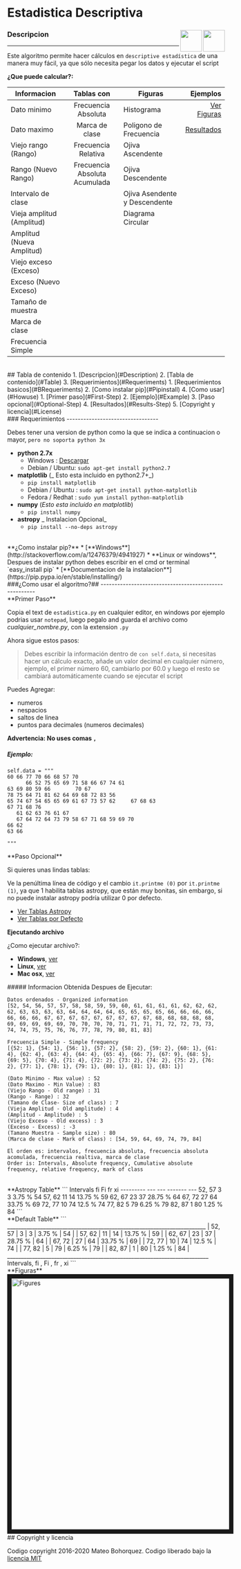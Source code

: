 # Estadistica Descriptiva

<div id='Description'/>

<div id='Description'/>
<a href="https://github.com/Milor123/Estadistica-statistic-/blob/master/README%28es%29.md">
<img align="right" src ="https://cdn2.iconfinder.com/data/icons/flags/flags/48/Spain.png" width="50" height="50"/></a>
<a href="https://github.com/Milor123/Estadistica-statistic-/blob/master/README.md">
<img align="right" src ="https://cdn1.iconfinder.com/data/icons/world-flags-circular/1000/Flag_of_United_Kingdom_-_Circle-128.png" width="50" height="50"/></a>

### Descripcion
-----------------------------

Este algoritmo permite hacer cálculos en `descriptive estadística` de una manera muy fácil, ya que sólo necesita pegar los datos y ejecutar el script

**¿Que puede calcular?:**

| Informacion | Tablas con  | Figuras  | Ejemplos |
| ------------- |:------------------------:|-----------------| -----:|
| Dato minimo   | Frecuencia Absoluta|Histograma   | [Ver Figuras](#Figures)|
| Dato maximo   | Marca de clase |Poligono de Frecuencia     |   [Resultados](#Results-Step) |
| Viejo rango (Rango)     |  Frecuencia Relativa |Ojiva Ascendente 
| Rango (Nuevo Rango)     | Frecuencia Absoluta Acumulada |Ojiva Descendente
| Intervalo de clase    | | Ojiva Asendente y Descendente 
| Vieja amplitud (Amplitud) | |  Diagrama Circular
| Amplitud (Nueva Amplitud)
| Viejo exceso (Exceso)
| Exceso (Nuevo Exceso)
| Tamaño de muestra
| Marca de clase
| Frecuencia Simple

<br/>
<div id='Table'/>
## Tabla de contenido
1.  [Descripcion](#Description)
2.  [Tabla de contenido](#Table)
3.  [Requerimientos](#Requeriments)
    1.  [Requerimientos basicos](#BRequeriments)
    2.  [Como instalar pip](#Pipinstall)
4.  [Como usar](#Howuse)
    1.  [Primer paso](#First-Step)
    2.  [Ejemplo](#Example)
    3.  [Paso opcional](#Optional-Step)
    4.  [Resultados](#Results-Step)
5. [Copyright y licencia](#License)

<br/>
<div id='Requeriments'/>
### Requerimientos
---------------------------------

Debes tener una version de python como la que se indica a continuacion o mayor, `pero no soporta python 3x`

<div id='BRequeriments'/>

*   **python 2.7x**
    *   Windows : [Descargar](https://www.python.org/downloads/release/python-279/)
    *   Debian / Ubuntu: `sudo apt-get install python2.7`
*   **matplotlib** (_ Esto esta incluido en python2.7+_)
    *   `pip install matplotlib`
    *   Debian / Ubuntu : `sudo apt-get install python-matplotlib`
    *   Fedora / Redhat : `sudo yum install python-matplotlib`
*   **numpy** (_Esto esta incluido en matplotlib_)
    *   `pip install numpy`
*   **astropy** _ Instalacion Opcional_
    *   `pip install --no-deps astropy`
  
<br/>
<div id='Pipinstall'/>
**¿Como instalar pip?**
* [**Windows**](http://stackoverflow.com/a/12476379/4941927)
* **Linux or windows**, Despues de instalar python debes escribir en el cmd or terminal `easy_install pip`
* [**Documentacion de la instalacion**](https://pip.pypa.io/en/stable/installing/)

<br/>
<div id='Howuse'/>
###¿Como usar el algoritmo?##
------------------------------------------------------

<div id='First-Step'/>
**Primer Paso**

Copia el text de `estadistica.py` en cualquier editor, en windows por ejemplo podrias usar `notepad`, luego pegalo and guarda el archivo como *cualquier_nombre.py*, con la extension `.py`

Ahora sigue estos pasos: 


> Debes escribir la información dentro de `con self.data`, si necesitas hacer un cálculo exacto,  añade un valor decimal en cualquier número, ejemplo, el primer número 60, cambiarlo por 60.0 y luego el resto se cambiará automáticamente cuando se ejecutar el script

Puedes Agregar:

* numeros
* nespacios
* saltos de linea
* puntos para decimales (numeros decimales)

**Advertencia: No uses comas `,`**

<div id='Example'/>

##### Ejemplo:

```
self.data = """
60 66 77 70 66 68 57 70
      66 52 75 65 69 71 58 66 67 74 61
63 69 80 59 66        70 67 
78 75 64 71 81 62 64 69 68 72 83 56
65 74 67 54 65 65 69 61 67 73 57 62     67 68 63 
67 71 68 76
   61 62 63 76 61 67
   67 64 72 64 73 79 58 67 71 68 59 69 70
66 62 
63 66

"""
```
<div id='Optional-Step'/>
**Paso Opcional**

Si quieres unas lindas tablas:

Ve la penúltima línea de código y el cambio `it.printme (0)` por `it.printme (1)`, ya que 1 habilita tablas astropy, que están muy bonitas, sin embargo, si no puede instalar astropy podría utilizar 0 por defecto.

* [Ver Tablas Astropy](#Astropy) 
* [Ver Tablas por Defecto](#Default)


**Ejecutando archivo**

¿Como ejecutar archivo?:

*   **Windows**, [ver](https://stackoverflow.com/questions/1522564/how-do-i-run-a-python-program)
*   **Linux**, [ver](https://askubuntu.com/questions/244378/run-python-in-terminal)
*   **Mac osx**, [ver](https://stackoverflow.com/questions/21492214/how-to-run-python-script-on-terminal)

<div id='Results-Step'/>
##### Informacion Obtenida Despues de Ejecutar:

```
Datos ordenados - Organized information
[52, 54, 56, 57, 57, 58, 58, 59, 59, 60, 61, 61, 61, 61, 62, 62, 62, 62, 63, 63, 63, 63, 64, 64, 64, 64, 65, 65, 65, 65, 66, 66, 66, 66, 66, 66, 66, 67, 67, 67, 67, 67, 67, 67, 67, 67, 68, 68, 68, 68, 68, 69, 69, 69, 69, 69, 70, 70, 70, 70, 71, 71, 71, 71, 72, 72, 73, 73, 74, 74, 75, 75, 76, 76, 77, 78, 79, 80, 81, 83]

Frecuencia Simple - Simple frequency
[{52: 1}, {54: 1}, {56: 1}, {57: 2}, {58: 2}, {59: 2}, {60: 1}, {61: 4}, {62: 4}, {63: 4}, {64: 4}, {65: 4}, {66: 7}, {67: 9}, {68: 5}, {69: 5}, {70: 4}, {71: 4}, {72: 2}, {73: 2}, {74: 2}, {75: 2}, {76: 2}, {77: 1}, {78: 1}, {79: 1}, {80: 1}, {81: 1}, {83: 1}]

(Dato Minimo - Max value) : 52
(Dato Maximo - Min Value) : 83
(Viejo Rango - Old range) : 31
(Rango - Range) : 32
(Tamano de Clase- Size of class) : 7
(Vieja Amplitud - Old amplitude) : 4
(Amplitud - Amplitude) : 5
(Viejo Exceso - Old excess) : 3
(Exceso - Excess) : -3
(Tamano Muestra - Sample size) : 80
(Marca de clase - Mark of class) : [54, 59, 64, 69, 74, 79, 84]

El orden es: intervalos, frecuencia absoluta, frecuencia absoluta acomulada, frecuencia realtiva, marca de clase
Order is: Intervals, Absolute frequency, Cumulative absolute frequency, relative frequency, mark of class
```
<br/>
<div id='Astropy'/>
**Astropy Table**
```
Intervals  fi  Fi    fr    xi
--------- --- --- ------- ---
   52, 57   3   3  3.75 %  54
   57, 62  11  14 13.75 %  59
   62, 67  23  37 28.75 %  64
   67, 72  27  64 33.75 %  69
   72, 77  10  74  12.5 %  74
   77, 82   5  79  6.25 %  79
   82, 87   1  80  1.25 %  84
```
<br/>
<div id='Default'/>
**Default Table**
```
________________________________________________________________________
|  52, 57  |  3  |  3  |  3.75 %  |  54  |
|  57, 62  |  11  |  14  |  13.75 %  |  59  |
|  62, 67  |  23  |  37  |  28.75 %  |  64  |
|  67, 72  |  27  |  64  |  33.75 %  |  69  |
|  72, 77  |  10  |  74  |  12.5 %  |  74  |
|  77, 82  |  5  |  79  |  6.25 %  |  79  |
|  82, 87  |  1  |  80  |  1.25 %  |  84  |
_________________________________________________________________________
Intervals, fi ,  Fi , fr , xi 
```
<br/>
**Figuras**
<div id='Figures'/>
<img src="https://goo.gl/8Lbb9u" alt="Figures" width="780" height="580" border="10" />

<div id='License'/>
## Copyright y licencia

Codigo copyright 2016-2020 Mateo Bohorquez. Codigo liberado bajo la [licencia MIT](https://github.com/Milor123/Estadistica-statistic-/blob/master/LICENSE)

